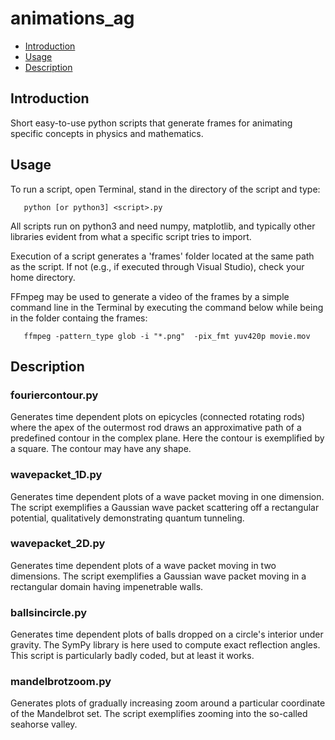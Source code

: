 # animations_ag

- [Introduction](#introduction)
- [Usage](#usage)
- [Description](#description)

## Introduction
Short easy-to-use python scripts that generate frames for animating  specific concepts in physics and mathematics.

## Usage
To run a script, open Terminal, stand in the directory of the script and type:

       python [or python3] <script>.py

All scripts run on python3 and need numpy, matplotlib, and typically other libraries evident from what a specific script tries to import.

Execution of a script generates a 'frames' folder located at the same path as the script. If not (e.g., if executed through Visual Studio), check your home directory.

FFmpeg may be used to generate a video of the frames by a simple command line in the Terminal by executing the command below while being in the folder containg the frames:

       ffmpeg -pattern_type glob -i "*.png"  -pix_fmt yuv420p movie.mov


## Description

### fouriercontour.py  
Generates time dependent plots on epicycles (connected rotating rods) where the apex of the outermost rod draws an approximative path of a predefined contour in the complex plane. Here the contour is exemplified by a square. The contour may have any shape.

### wavepacket_1D.py 
Generates time dependent plots of a wave packet moving in one dimension. The script exemplifies a Gaussian wave packet scattering off a rectangular potential, qualitatively demonstrating quantum tunneling.

### wavepacket_2D.py  
Generates time dependent plots of a wave packet moving in two dimensions. The script exemplifies a Gaussian wave packet moving in a rectangular domain having impenetrable walls.

### ballsincircle.py  
Generates time dependent plots of balls dropped on a circle's interior under gravity. The SymPy library is here used to compute exact reflection angles. This script is particularly badly coded, but at least it works.

### mandelbrotzoom.py  
Generates plots of gradually increasing zoom around a particular coordinate of the Mandelbrot set. The script exemplifies zooming into the so-called seahorse valley.